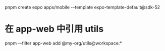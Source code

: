 pnpm create expo apps/mobile --template expo-template-default@sdk-52

# 在 app-web 中引用 utils

pnpm --filter app-web add @my-org/utils@workspace:\*
